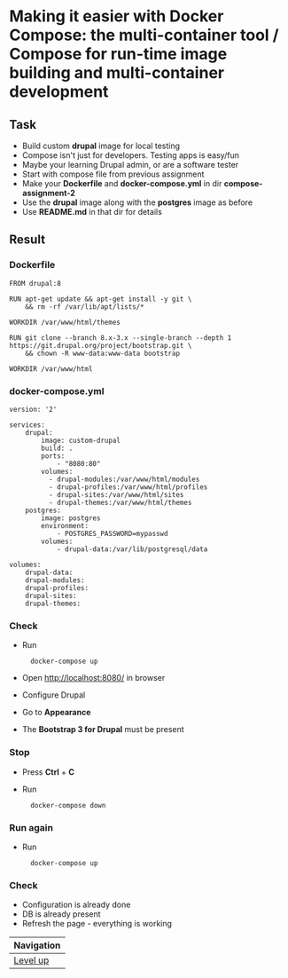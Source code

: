 # Making it easier with Docker Compose: the multi-container tool / Compose for run-time image building and multi-container development #

## Task ##

* Build custom **drupal** image for local testing
* Compose isn't just for developers. Testing apps is easy/fun
* Maybe your learning Drupal admin, or are a software tester
* Start with compose file from previous assignment
* Make your **Dockerfile** and **docker-compose.yml** in dir **compose-assignment-2**
* Use the **drupal** image along with the **postgres** image as before
* Use **README.md** in that dir for details 

## Result ##

### Dockerfile ###

    FROM drupal:8
    
    RUN apt-get update && apt-get install -y git \
        && rm -rf /var/lib/apt/lists/*
    
    WORKDIR /var/www/html/themes
    
    RUN git clone --branch 8.x-3.x --single-branch --depth 1 https://git.drupal.org/project/bootstrap.git \
        && chown -R www-data:www-data bootstrap
    
    WORKDIR /var/www/html

### docker-compose.yml ###

    version: '2'
    
    services:
        drupal:
            image: custom-drupal
            build: .
            ports:
                - "8080:80"
            volumes:
              - drupal-modules:/var/www/html/modules
              - drupal-profiles:/var/www/html/profiles
              - drupal-sites:/var/www/html/sites
              - drupal-themes:/var/www/html/themes
        postgres:
            image: postgres
            environment:
                - POSTGRES_PASSWORD=mypasswd
            volumes:
                - drupal-data:/var/lib/postgresql/data
    
    volumes:
        drupal-data:
        drupal-modules:
        drupal-profiles:
        drupal-sites:
        drupal-themes:

### Check ###

* Run

        docker-compose up

* Open [http://localhost:8080/](http://localhost:8080/) in browser
* Configure Drupal
* Go to **Appearance**
* The **Bootstrap 3 for Drupal** must be present

### Stop ###

* Press **Ctrl** + **C**
* Run

        docker-compose down

### Run again ###

* Run

        docker-compose up

### Check ###

* Configuration is already done
* DB is already present
* Refresh the page - everything is working

| Navigation               |
| ------------------------ |
| [Level up](../README.md) |
